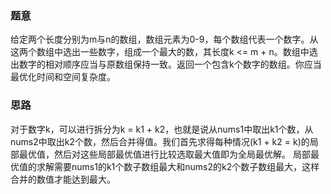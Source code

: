### 题意
给定两个长度分别为m与n的数组，数组元素为0-9，每个数组代表一个数字。从这两个数组中选出一些数字，组成一个最大的数，其长度k <= m + n。数组中选出数字的相对顺序应当与原数组保持一致。返回一个包含k个数字的数组。你应当最优化时间和空间复杂度。

### 思路
对于数字k，可以进行拆分为k = k1 + k2，也就是说从nums1中取出k1个数，从nums2中取出k2个数，然后合并得值。我们首先求得每种情况(k1 + k2 = k)的局部最优值，然后对这些局部最优值进行比较选取最大值即为全局最优解。
局部最优值的求解需要nums1的k1个数子数组最大和nums2的k2个数子数组最大，这样合并的数值才能达到最大。
